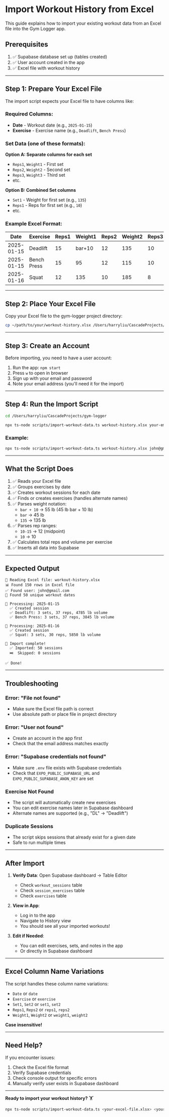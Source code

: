 # Import Workout History from Excel

This guide explains how to import your existing workout data from an Excel file into the Gym Logger app.

## Prerequisites

1. ✅ Supabase database set up (tables created)
2. ✅ User account created in the app
3. ✅ Excel file with workout history

---

## Step 1: Prepare Your Excel File

The import script expects your Excel file to have columns like:

### Required Columns:
- **Date** - Workout date (e.g., `2025-01-15`)
- **Exercise** - Exercise name (e.g., `Deadlift`, `Bench Press`)

### Set Data (one of these formats):

**Option A: Separate columns for each set**
- `Reps1`, `Weight1` - First set
- `Reps2`, `Weight2` - Second set
- `Reps3`, `Weight3` - Third set
- etc.

**Option B: Combined Set columns**
- `Set1` - Weight for first set (e.g., `135`)
- `Reps1` - Reps for first set (e.g., `10`)
- etc.

### Example Excel Format:

| Date       | Exercise    | Reps1 | Weight1 | Reps2 | Weight2 | Reps3 | Weight3 |
|------------|-------------|-------|---------|-------|---------|-------|---------|
| 2025-01-15 | Deadlift    | 15    | bar+10  | 12    | 135     | 10    | 185     |
| 2025-01-15 | Bench Press | 15    | 95      | 12    | 115     | 10    | 135     |
| 2025-01-16 | Squat       | 12    | 135     | 10    | 185     | 8     | 225     |

---

## Step 2: Place Your Excel File

Copy your Excel file to the gym-logger project directory:

```bash
cp ~/path/to/your/workout-history.xlsx /Users/harryliu/CascadeProjects/gym-logger/
```

---

## Step 3: Create an Account

Before importing, you need to have a user account:

1. Run the app: `npm start`
2. Press `w` to open in browser
3. Sign up with your email and password
4. Note your email address (you'll need it for the import)

---

## Step 4: Run the Import Script

```bash
cd /Users/harryliu/CascadeProjects/gym-logger

npx ts-node scripts/import-workout-data.ts workout-history.xlsx your-email@example.com
```

### Example:

```bash
npx ts-node scripts/import-workout-data.ts workout-history.xlsx john@gmail.com
```

---

## What the Script Does

1. ✅ Reads your Excel file
2. ✅ Groups exercises by date
3. ✅ Creates workout sessions for each date
4. ✅ Finds or creates exercises (handles alternate names)
5. ✅ Parses weight notation:
   - `bar + 10` → 55 lb (45 lb bar + 10 lb)
   - `bar` → 45 lb
   - `135` → 135 lb
6. ✅ Parses rep ranges:
   - `10-15` → 12 (midpoint)
   - `10` → 10
7. ✅ Calculates total reps and volume per exercise
8. ✅ Inserts all data into Supabase

---

## Expected Output

```
📂 Reading Excel file: workout-history.xlsx
📊 Found 150 rows in Excel file
✅ Found user: john@gmail.com
📅 Found 50 unique workout dates

📆 Processing: 2025-01-15
  ✅ Created session
  ✅ Deadlift: 3 sets, 37 reps, 4785 lb volume
  ✅ Bench Press: 3 sets, 37 reps, 3845 lb volume

📆 Processing: 2025-01-16
  ✅ Created session
  ✅ Squat: 3 sets, 30 reps, 5850 lb volume

🎉 Import complete!
  ✅ Imported: 50 sessions
  ⏭️  Skipped: 0 sessions

✅ Done!
```

---

## Troubleshooting

### Error: "File not found"
- Make sure the Excel file path is correct
- Use absolute path or place file in project directory

### Error: "User not found"
- Create an account in the app first
- Check that the email address matches exactly

### Error: "Supabase credentials not found"
- Make sure `.env` file exists with Supabase credentials
- Check that `EXPO_PUBLIC_SUPABASE_URL` and `EXPO_PUBLIC_SUPABASE_ANON_KEY` are set

### Exercise Not Found
- The script will automatically create new exercises
- You can edit exercise names later in Supabase dashboard
- Alternate names are supported (e.g., "DL" → "Deadlift")

### Duplicate Sessions
- The script skips sessions that already exist for a given date
- Safe to run multiple times

---

## After Import

1. **Verify Data**: Open Supabase dashboard → Table Editor
   - Check `workout_sessions` table
   - Check `session_exercises` table
   - Check `exercises` table

2. **View in App**:
   - Log in to the app
   - Navigate to History view
   - You should see all your imported workouts!

3. **Edit if Needed**:
   - You can edit exercises, sets, and notes in the app
   - Or directly in Supabase dashboard

---

## Excel Column Name Variations

The script handles these column name variations:

- `Date` or `date`
- `Exercise` or `exercise`
- `Set1`, `Set2` or `set1`, `set2`
- `Reps1`, `Reps2` or `reps1`, `reps2`
- `Weight1`, `Weight2` or `weight1`, `weight2`

**Case insensitive!**

---

## Need Help?

If you encounter issues:

1. Check the Excel file format
2. Verify Supabase credentials
3. Check console output for specific errors
4. Manually verify user exists in Supabase dashboard

---

**Ready to import your workout history?** 🏋️

```bash
npx ts-node scripts/import-workout-data.ts <your-excel-file.xlsx> <your-email@example.com>
```
